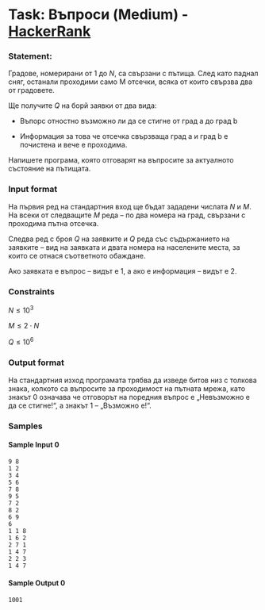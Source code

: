 # Task: Въпроси (Medium) - [HackerRank](<https://www.hackerrank.com/contests/sda-hw-12-2022/challenges/roads-5>)


### Statement:

Градове, номерирани от $1$ до $N$, са свързани с пътища. След като паднал сняг, останали проходими само M отсечки, всяка от които свързва два от градовете.

Ще получите $Q$ на борй заявки от два вида:

- Въпорс отностно възможно ли да се стигне от град a до град b

- Информация за това че отсечка свързваща град a и град b е почистена и вече е проходима.

Напишете програма, която отговарят на въпросите за актуалното състояние на пътищата.


### Input format

На първия ред на стандартния вход ще бъдат зададени числата $N$ и $M$. На всеки от следващите $M$ реда – по два номера на град, свързани с проходима пътна отсечка. 

Следва ред с броя $Q$ на заявките и $Q$ реда със съдържанието на заявките – вид на заявката и двата номера на населените места, за които се отнася съответното обаждане.

Ако заявката е въпрос – видът е $1$, а ако е информация – видът е $2$.


### Constraints

$N \le 10^3$

$M \le 2 \cdot N$

$Q \le 10^6$

### Output format

На стандартния изход програмата трябва да изведе битов низ с толкова знака, колкото са въпросите за проходимост на пътната мрежа, като знакът $0$ означава че отговорът на поредния въпрос е „Невъзможно е да се стигне!“, а знакът $1$ – „Възможно е!“.


### Samples


#### Sample Input 0
```
9 8
1 2
3 4
5 6
7 8
9 5
7 2
8 2
6 9
6
1 1 8
1 6 2
2 7 1
1 4 7
2 2 3
1 4 7
```

#### Sample Output 0
```
1001
```
